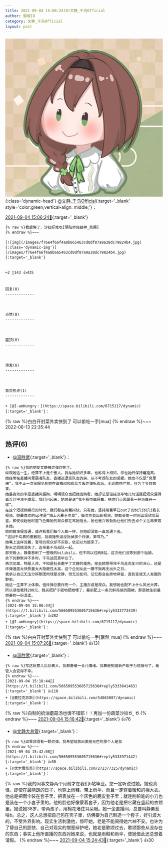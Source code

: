 ```yaml
---
title: 2021-09-04 15:06:24(0)文静_千鸟Official
author: 御坂IO
category: 文静_千鸟Official
layout: post
---
```


![img](/images/ac7482ed1b9a7f203dc68c0c4a77c488a27b108a.jpg){:class='dynamic-head'}
[@文静_千鸟Official](https://space.bilibili.com/667526012/dynamic){:target='_blank' style='color:green;vertical-align: middle;'}：

[2021-09-04 15:06:24🔗](https://t.bilibili.com/566509553605715636){:target='_blank'}

~~~
{% raw %}我后悔了，沙拉好难吃[阴阳师缘结神_菜哭]
{% endraw %}~~~

[![img](/images/f76e4f66f4a8b665463cd0df87a9a38dc79824b4.jpg){:class='dynamic-img'}](/images/f76e4f66f4a8b665463cd0df87a9a38dc79824b4.jpg){:target='_blank'}


↪️2 💬143 👍435


回复(0)
-------------



点赞(0)
-------------



置顶(0)
-------------



转发(0)
-------------



首页热评(1)
-------------

+ [@I-amHungry：](https://space.bilibili.com/6715117/dynamic){:target='_blank'}：
~~~
{% raw %}白白开封菜外卖快到了 可以偷吃一手[mua]
{% endraw %}~~~
2022-06-13 22:35:44


热评(6)
-------------

+ [@温胜武](https://space.bilibili.com/33630561/dynamic){:target='_blank'}：
~~~
{% raw %}我的朋友文静被炸弹炸死了。
纵观她这一生，绝算不上是个善人。我与她相识多年，也称得上相知，却也始终保持着距离。
她经常在直播间里霸凌队友，直播巡逻查队友的房，从不考虑队友的感受。她也不仅是“窝里横”，我不止一次亲眼见到她在直播间和观众互丢炸弹拆着玩，无论酷热严寒，只为了节目效果。
她最喜欢的事是直播间遛狗，明明观众也把她当狗看，她却总是轻描淡写地几句话就把观众遛得丢兵弃甲溃不成军，我们问起来，她总是说“我不看电脑屏幕，猜你们心思跟看一杯凉白开一样”。
在这个短视频横行的时代，我们都在刷着抖快，只有她，坚持用着早已out了的bilibili看长视频。她最喜欢的up主是“怕上火暴王老菊”，每次老菊出新视频，她都会第一时间出现欣赏品鉴。即使谈起他时眉飞色舞她的观众都在骂她啥比，她也是兴致勃勃让他们先去点个关注再来取关她。
她的故事很普通，或许和我们每个人都一样，但她却没能一直普通下去。
“这回千鸟真的要散啦，我直播失误没拆掉那个炸弹，果咩乃。”
她嘴上这样说着，官号的观众却不买账，依旧以为狼来了。
那天之后她消失了，连带着千鸟战队一起。
那天晚上，静栗惹刷了一整晚的bilibili，但不同以往刷B站，这次他们没等到那个姑娘。
余下的静默并不多时，千鸟这回真毕业了。
再次见面，物是人非，不知是社会磨平了文静的棱角，挫去她想带领千鸟走向复兴的决心，还是炸弹速度太快质量太大隐蔽性太高，这个企划从此一蹶不振再无出头之日。
我承认自己无法分辨那团肉球是文静，但无论如何，记忆都会在原地停留，直到变成无人发掘的野史。
她这一生算不上体面，但炸弹总要炸死一个，主播亦或是观众。我想她也配不上什么风光大葬，所以请给我转200元，我买把铲子就地把她埋了，墓前配上一条光鲜亮丽的围裙，那是她生前最想要的一份温柔。
{% endraw %}~~~
[2021-09-04 15:06:44🔗](https://t.bilibili.com/566509553605715636#reply5333773439){:target='_blank'} 👍282
+ [@I-amHungry](https://space.bilibili.com/6715117/dynamic){:target='_blank'}：
~~~
{% raw %}白白开封菜外卖快到了 可以偷吃一手[嘉然_mua]
{% endraw %}~~~
[2021-09-04 15:07:26🔗](https://t.bilibili.com/566509553605715636#reply5333774784){:target='_blank'} 👍131
+ [@温胜武](https://space.bilibili.com/33630561/dynamic){:target='_blank'}：
~~~
{% raw %}写这玩意儿后劲真大，我都要缓一会儿情绪。我算是知道新户眠子为啥销号了，看管人会变得不幸。
{% endraw %}~~~
[2021-09-04 15:18:44🔗](https://t.bilibili.com/566509553605715636#reply5333841463){:target='_blank'} 👍110
+ [@嘉拉克苏斯](https://space.bilibili.com/54065087/dynamic){:target='_blank'}：
~~~
{% raw %}自制的奶油蘑菇汤也很不错耶！！再加一份蔬菜沙拉Ծ‸ Ծ
{% endraw %}~~~
[2021-09-04 15:16:42🔗](https://t.bilibili.com/566509553605715636#reply5333831878){:target='_blank'} 👍76
+ [@文静大总管](https://space.bilibili.com/1190365997/dynamic){:target='_blank'}：
~~~
{% raw %}如果非得有一颗炸弹，我希望绽放出美丽光芒的那个人是我
{% endraw %}~~~
[2021-09-04 15:42:08🔗](https://t.bilibili.com/566509553605715636#reply5333971442){:target='_blank'} 👍30
+ [@优木雪菜菜](https://space.bilibili.com/272377325/dynamic){:target='_blank'}：
~~~
{% raw %}我的同事文静两个月前才在我们b站毕业。您一定听说过她。她也真怪，即使在最睛朗的日子，也穿上雨鞋，带上雨伞，而且一定穿着暖和的棉大衣。他总是把雨伞装在套子里，把表放在一个灰色的鹿皮套子里；就连削铅笔的小刀也是装在一个小套子里的。他的脸也好像蒙着套子，因为他老是把它藏在竖起的衣领里。她说她38岁，带两孩子，用棉花堵住耳朵眼。她一坐直播间，总要叫静栗惹啥b。总之，这人总想把自己包在壳子里，仿佛要为自己制造一个套子，好引波大的，不受外界影响。现实生活刺激他，惊吓她，老是不能闹得她六神不安。也许为了替自己的胆怯、自己对现实的憎恶辩护吧，她老是歌颂过去，歌颂那些从没存在的东西；事实上他所直播的东西对她来说，也就是雨鞋和雨伞，使她借此还总想着请假。
{% endraw %}~~~
[2021-09-04 15:24:43🔗](https://t.bilibili.com/566509553605715636#reply5333876322){:target='_blank'} 👍30


